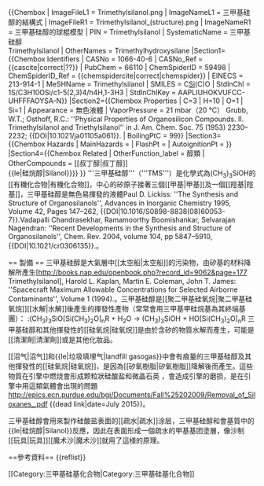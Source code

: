 {{Chembox
| ImageFileL1 = Trimethylsilanol.png
| ImageNameL1 = 三甲基硅醇的結構式
| ImageFileR1 = Trimethylsilanol_(structure).png
| ImageNameR1 = 三甲基硅醇的球棍模型
| PIN = Trimethylsilanol
| SystematicName = 三甲基硅醇<bR/>Trimethylsilanol
| OtherNames = Trimethylhydroxysilane
|Section1={{Chembox Identifiers
| CASNo = 1066-40-6
| CASNo_Ref = {{cascite|correct|??}}
| PubChem = 66110
| ChemSpiderID = 59498
| ChemSpiderID_Ref = {{chemspidercite|correct|chemspider}}
| EINECS = 213-914-1
| MeSHName = Trimethylsilanol
| SMILES = C[Si](C)(C)O
| StdInChI = 1S/C3H10OSi/c1-5(2,3)4/h4H,1-3H3
| StdInChIKey = AAPLIUHOKVUFCC-UHFFFAOYSA-N}}
|Section2={{Chembox Properties
| C=3 | H=10 | O=1 | Si=1 
| Appearance = 無色液體
| VaporPressure = 21 mbar（20 °C） <ref name="Grubb">Grubb, W.T.; Osthoff, R.C.: ''Physical Properties of Organosilicon Compounds. II. Trimethylsilanol and Triethylsilanol'' in  J. Am. Chem. Soc. 75 (1953) 2230–2232; {{DOI|10.1021/ja01105a061}}.</ref>
| BoilingPtC = 99}}
|Section3={{Chembox Hazards
| MainHazards = 
| FlashPt = 
| AutoignitionPt = 
}}
|Section4={{Chembox Related
| OtherFunction_label = 醇類
| OtherCompounds = [[叔丁醇|叔丁醇]]<br />
{{le|硅烷醇|Silanol}}}}
}}
'''三甲基硅醇'''（'''TMS'''）是化學式為(CH<sub>3</sub>)<sub>3</sub>SiOH的[[有機化合物|有機化合物]]，中心的矽原子接著三個[[甲基|甲基]]及一個[[羥基|羥基]]，三甲基硅醇是無色易揮發的液體<ref name=Lickiss>Paul D. Lickiss: ''The Synthesis and Structure of Organosilanols'', Advances in Inorganic Chemistry 1995, Volume 42, Pages 147–262, {{DOI|10.1016/S0898-8838(08)60053-7}}.</ref><ref>Vadapalli Chandrasekhar, Ramamoorthy Boomishankar, Selvarajan Nagendran: ''Recent Developments in the Synthesis and Structure of Organosilanols'', Chem. Rev. 2004, volume 104, pp 5847–5910,  {{DOI|10.1021/cr0306135}}.</ref>。

== 製備 ==
三甲基硅醇是大氣層中[[太空船|太空船]]的污染物，由矽基的材料降解所產生<ref>[http://books.nap.edu/openbook.php?record_id=9062&page=177 Trimethylsilanol], Harold L. Kaplan, Martin E. Coleman, John T. James: ''Spacecraft Maximum Allowable Concentrations for Selected Airborne Contaminants'', Volume 1 (1994).</ref>。三甲基硅醇是[[聚二甲基硅氧烷|聚二甲基硅氧烷]][[水解|水解]]後產生的揮發性產物（常常會用三甲基甲硅烷基為其終端基團）：
:(CH<sub>3</sub>)<sub>3</sub>SiO[Si(CH<sub>3</sub>)<sub>2</sub>O]<sub>n</sub>R  + H<sub>2</sub>O  →  (CH<sub>3</sub>)<sub>3</sub>SiOH  +  HO[Si(CH<sub>3</sub>)<sub>2</sub>O]<sub>n</sub>R
三甲基硅醇和其他揮發性的[[硅氧烷|硅氧烷]]是由於含矽的物質水解而產生，可能是[[清潔劑|清潔劑]]或是其他化妝品。

[[沼气|沼气]]和{{le|垃圾填埋气|landfill gasogas}}中會有痕量的三甲基硅醇及其他揮發性的[[硅氧烷|硅氧烷]]，是因為[[矽氧樹脂|矽氧樹脂]]降解後而產生。這些物質在引擎中燃烧會形成颗粒狀硅酸盐和微晶石英 ，會造成引擎的磨损，是在引擎中用這類氣體會出現的問題<ref>http://epics.ecn.purdue.edu/bgi/Documents/Fall%25202009/Removal_of_Siloxanes_.pdf {{dead link|date=July 2015}}</ref>。

三甲基硅醇會用來製作硅酸盐表面的[[疏水|疏水]]涂层，三甲基硅醇和會基質中的{{le|硅烷醇|Silanol}}反應，因此在表面形成一個疏水的甲基基团塗層，像沙制[[玩具|玩具]][[魔术沙|魔术沙]]就用了這様的原理。

==參考資料==
{{reflist}}

<!--[[Category:Silanols|Category:Silanols]]-->
[[Category:三甲基硅基化合物|Category:三甲基硅基化合物]]